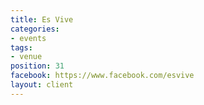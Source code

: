 ```yaml
---
title: Es Vive
categories:
- events
tags:
- venue
position: 31
facebook: https://www.facebook.com/esvive
layout: client
---
```


